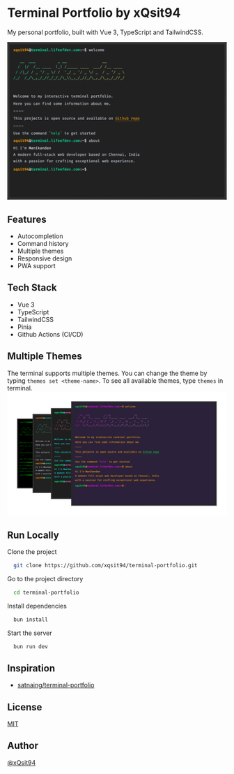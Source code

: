 # Terminal Portfolio by xQsit94

My personal portfolio, built with Vue 3, TypeScript and TailwindCSS.

![Terminal Portfolio by xQsit94](docs/1.png)

## Features
- Autocompletion
- Command history
- Multiple themes
- Responsive design
- PWA support

## Tech Stack
- Vue 3
- TypeScript
- TailwindCSS
- Pinia
- Github Actions (CI/CD)

## Multiple Themes
The terminal supports multiple themes. You can change the theme by typing `themes set <theme-name>`.
To see all available themes, type `themes` in terminal.
![Themes](docs/themes.png)

## Run Locally
Clone the project
```bash
  git clone https://github.com/xqsit94/terminal-portfolio.git
```

Go to the project directory
```bash
  cd terminal-portfolio
```

Install dependencies
```bash
  bun install
```

Start the server
```bash
  bun run dev
```

## Inspiration
- [satnaing/terminal-portfolio](https://github.com/satnaing/terminal-portfolio)

## License
[MIT](LICENSE)

## Author
[@xQsit94](https://github.com/xQsit94)
